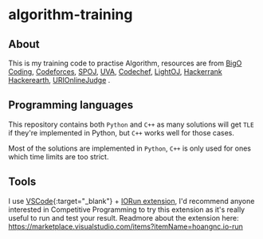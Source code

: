 # algorithm-training
## About
This is my training code to practise Algorithm, resources are from [BigO Coding](http://bigocoding.com/ "BigO Coding"), [Codeforces](http://codeforces.com/ "Codeforces"), [SPOJ](https://www.spoj.com/ "SPOJ"), [UVA](https://uva.onlinejudge.org/ "UVA"), [Codechef](https://www.codechef.com/ "Codechef"), [LightOJ](http://lightoj.com "LightOJ"), [Hackerrank](https://hackerrank.com "Hackerrank") [Hackerearth](https://hackerearth.com "Hackerearth"), [URIOnlineJudge](https://www.urionlinejudge.com.br/judge/en "URIOnlineJudge")  .

## Programming languages
This repository contains both `Python` and `C++` as many solutions will get `TLE` if they're implemented in Python, but `C++` works well for those cases.

Most of the solutions are implemented in `Python`, `C++` is only used for ones which time limits are too strict.

## Tools
I use [VSCode](https://code.visualstudio.com/ "VSCode"){:target="_blank"} + [IORun extension](https://marketplace.visualstudio.com/items?itemName=hoangnc.io-run "IORun extension"), I'd recommend anyone interested in Competitive Programming to try this extension as it's really useful to run and test your result. Readmore about the extension here: https://marketplace.visualstudio.com/items?itemName=hoangnc.io-run
